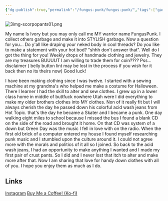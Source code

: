 ```yaml
---
{"dg-publish":true,"permalink":"/fungus-punk/fungus-punk/","tags":["gardenEntry"]}
---
```


![3img-scorpopants01.png](/img/user/FungusPunk/Images/3img-scorpopants01.png)

My name Is Ivory but you may only call me MY warrior name FungusPunk. I collect others garbage and make it into STYLISH garbage. Now a question for you... Do y'all like draping your neked body in cool threads? Do you like to make a statement with your hot bod? "shhh don't answer that". Well do I got the thing for you! Weekly drops of handmade clothing and jewelry. They are my treasures BUUUUT I am willing to trade them for coin???? Pss... disclaimer ( belly button lint may be lost in the process if you wish for it back then no its theirs now) Good luck!  
  
I have been making clothing since I was twelve. I started with a sewing machine at my grandma's who helped me make a costume for Halloween. There I learner I had the skill to alter and sew clothes. I grew up in a lower class home in middle of buttfuck nowhere Utah were I did everything to make my older brothers clothes into MY clothes. Non of it really fit but I will always cherish the day he passed down his colorful acid wash jeans from Hot Topic. that's the day he became a Skater and I became a punk. One day walking eight miles to school because I missed the bus I found a blank CD on the side of the road and brought it home. On that CD was system of a down but Green Day was the music I fell in love with on the radio. When the first old brick of a computer entered my house I found myself researching punk music and I stumbled upon the culture around it. I could not agree more with the morals and politics of it all so I joined. So back to the acid wash jeans, I had an opportunity to make anything I wanted and I made my first pair of crust pants. So I did and I never lost that itch to alter and make more after that. Now I am sharing that love for handy down clothes with all of you. I hope you enjoy them as much as I do.

## Links
[Instagram](https://www.instagram.com/xxfunguspunkxx/)
[Buy Me a Coffee! (Ko-fi)](https://ko-fi.com/funguspunk)
